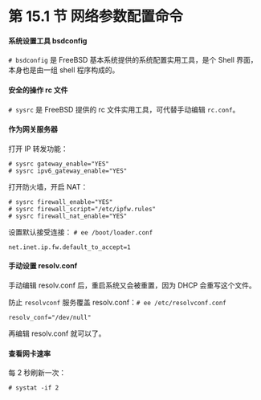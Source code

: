 # 第 15.1 节 网络参数配置命令

#### 系统设置工具 bsdconfig

`# bsdconfig` 是 FreeBSD 基本系统提供的系统配置实用工具，是个 Shell 界面，本身也是由一组 shell 程序构成的。

#### 安全的操作 rc 文件

`# sysrc` 是 FreeBSD 提供的 rc 文件实用工具，可代替手动编辑 `rc.conf`。

#### 作为网关服务器

打开 IP 转发功能：

```shell-session
# sysrc gateway_enable="YES"
# sysrc ipv6_gateway_enable="YES"
```

打开防火墙，开启 NAT：

```shell-session
# sysrc firewall_enable="YES"
# sysrc firewall_script="/etc/ipfw.rules"
# sysrc firewall_nat_enable="YES"
```

设置默认接受连接： `# ee /boot/loader.conf`

```shell-session
net.inet.ip.fw.default_to_accept=1
```

#### 手动设置 resolv.conf

手动编辑 resolv.conf 后，重启系统又会被重置，因为 DHCP 会重写这个文件。

防止 `resolvconf` 服务覆盖 resolv.conf：`# ee /etc/resolvconf.conf`

```shell-session
resolv_conf="/dev/null"
```

再编辑 resolv.conf 就可以了。

#### 查看网卡速率

每 2 秒刷新一次：

```shell-session
# systat -if 2
```


